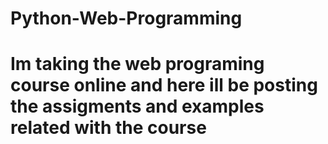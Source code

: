 # Python-Web-Programming
# Im taking the web programing course online and here ill be posting the assigments and examples related with the course 
